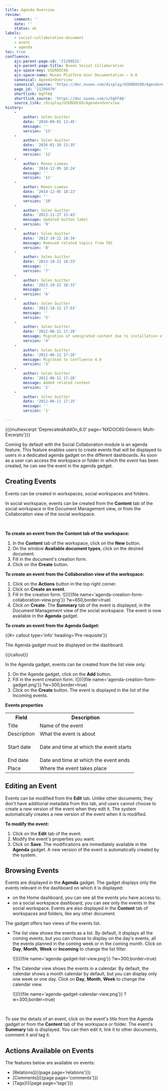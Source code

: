 ```yaml
---
title: Agenda Overview
review:
    comment: ''
    date: ''
    status: ok
labels:
    - social-collaboration-document
    - event
    - agenda
toc: true
confluence:
    ajs-parent-page-id: '21299521'
    ajs-parent-page-title: Nuxeo Social Collaboration
    ajs-space-key: USERDOC60
    ajs-space-name: Nuxeo Platform User Documentation — 6.0
    canonical: Agenda+Overview
    canonical_source: 'https://doc.nuxeo.com/display/USERDOC60/Agenda+Overview'
    page_id: '21299470'
    shortlink: DgFFAQ
    shortlink_source: 'https://doc.nuxeo.com/x/DgFFAQ'
    source_link: /display/USERDOC60/Agenda+Overview
history:
    - 
        author: Solen Guitter
        date: '2016-09-01 13:45'
        message: ''
        version: '13'
    - 
        author: Solen Guitter
        date: '2016-01-18 13:35'
        message: ''
        version: '12'
    - 
        author: Manon Lumeau
        date: '2014-12-05 18:24'
        message: ''
        version: '11'
    - 
        author: Manon Lumeau
        date: '2014-12-05 18:23'
        message: ''
        version: '10'
    - 
        author: Solen Guitter
        date: '2013-11-27 15:43'
        message: Updated button label
        version: '9'
    - 
        author: Solen Guitter
        date: '2013-10-22 18:34'
        message: Removed related topics from TOC
        version: '8'
    - 
        author: Solen Guitter
        date: '2013-10-22 18:33'
        message: ''
        version: '7'
    - 
        author: Solen Guitter
        date: '2013-10-22 18:33'
        message: ''
        version: '6'
    - 
        author: Solen Guitter
        date: '2012-10-12 17:53'
        message: ''
        version: '5'
    - 
        author: Solen Guitter
        date: '2012-06-11 17:28'
        message: Migration of unmigrated content due to installation of a new plugin
        version: '4'
    - 
        author: Solen Guitter
        date: '2012-06-11 17:28'
        message: Migrated to Confluence 4.0
        version: '3'
    - 
        author: Solen Guitter
        date: '2012-06-11 17:28'
        message: Added related content
        version: '2'
    - 
        author: Solen Guitter
        date: '2012-06-11 17:25'
        message: ''
        version: '1'

---
```

{{{multiexcerpt 'DeprecatedAddOn_6.0' page='NXDOC60:Generic Multi-Excerpts'}}}

Coming by default with the Social Collaboration module is an agenda feature. This feature enables users to create events that will be displayed to users in a dedicated agenda gadget on the different dashboards. As soon as a user can access the workspace or folder in which the event has been created, he can see the event in the agenda gadget.

## Creating Events

Events can be created in workspaces, social workspaces and folders.

In social workspace, events can be created from the **Content** tab of the social workspace in the Document Management view, or from the Collaboration view of the social workspace.

&nbsp;

**To create an event from the Content tab of the workspace:**

1.  In the **Content** tab of the workspace, click on the **New** button.
2.  On the window **Available document types**, click on the desired document.
3.  Fill in the document's creation form.
4.  Click on the **Create** button.

**To create an event from the Collaboration view of the workspace:**

1.  Click on the **Actions** button in the top right corner.
2.  Click on **Create an event**.
3.  Fill in the creation form.
    ![]({{file name='agenda-creation-form-collaboration-view.png'}} ?w=650,border=true)
4.  Click on **Create**.
    The **Summary** tab of the event is displayed, in the Document Management view of the social workspace.
    The event is now available in the **Agenda** gadget.

**To create an event from the Agenda Gadget:**

{{#> callout type='info' heading='Pre-requisite'}}

The Agenda gadget must be displayed on the dashboard.

{{/callout}}

In the Agenda gadget, events can be created from the list view only.

1.  On the Agenda gadget, click on the **Add** button.
2.  Fill in the event creation form.
    ![]({{file name='agenda-creation-form-gadget.png'}} ?w=300,border=true)
3.  Click on the **Create** button.
    The event is displayed in the list of the Incoming events.

**Events properties**

<div class="table-scroll"><table class="hover"><tbody><tr><th colspan="1">Field</th><th colspan="1">Description</th></tr><tr><td colspan="1">Title</td><td colspan="1">Name of the event</td></tr><tr><td colspan="1">Description</td><td colspan="1">What the event is about</td></tr><tr><td colspan="1">Start date</td><td colspan="1">

Date and time at which the event starts

</td></tr><tr><td colspan="1">End date</td><td colspan="1">Date and time at which the event ends</td></tr><tr><td colspan="1">Place</td><td colspan="1">Where the event takes place</td></tr></tbody></table></div>

## Editing an Event

Events can be modified from the **Edit** tab. Unlike other documents, they don't have additional metadata from this tab, and users cannot choose to create a new version of the event when they edit it. The system automatically creates a new version of the event when it is modified.

**To modify the event:**

1.  Click on the **Edit** tab of the event.
2.  Modify the event's properties you want.
3.  Click on **Save**.
    The modifications are immediately available in the **Agenda** gadget. A new version of the event is automatically created by the system.

## Browsing Events

Events are displayed in the **Agenda** gadget. The gadget displays only the events relevant in the dashboard on which it is displayed:

*   on the Home dashboard, you can see all the events you have access to;
*   on a social workspace dashboard, you can see only the events in the social workspace.
    Events are also displayed in the **Content** tab of workspaces and folders, like any other document.

The gadget offers two views of the events list.

*   The list view shows the events as a list. By default, it displays all the coming events, but you can choose to display on the day's events, all the events planned in the coming week or in the coming month. Click on **Day**, **Month**, **Week** or **Incoming** to change the list filter.

    ![]({{file name='agenda-gadget-list-view.png'}} ?w=300,border=true)
*   The Calendar view shows the events in a calendar. By default, the calendar shows a month calendar by default, but you can display only one week or one day. Click on **Day**, **Month**, **Week** to change the calendar view.

    ![]({{file name='agenda-gadget-calendar-view.png'}} ?w=300,border=true)

    &nbsp;

To see the details of an event, click on the event's title from the Agenda gadget or from the **Content** tab of the workspace or folder. The event's **Summary** tab is displayed. You can then edit it, link it to other documents, comment it and tag it.

## Actions Available on Events

The features below are available on events:

*   [Relations]({{page page='relations'}})
*   [Comments]({{page page='comments'}})
*   [Tags]({{page page='tags'}})

&nbsp;
